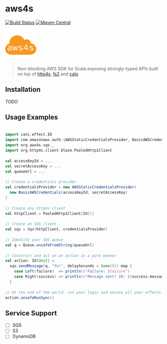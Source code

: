 # aws4s #
[![Build Status](https://travis-ci.org/aws4s/aws4s.svg?branch=master)](https://travis-ci.org/aws4s/aws4s)
[![Maven Central](https://maven-badges.herokuapp.com/maven-central/org.aws4s/aws4s_2.12/badge.svg)](https://maven-badges.herokuapp.com/maven-central/org.aws4s/aws4s_2.12)

![Logo](aws4s-small.png)
> Non-blocking AWS SDK for Scala exposing strongly-typed APIs built on top of [http4s](http://http4s.org), [fs2](https://github.com/functional-streams-for-scala/fs2) and [cats](https://typelevel.org/cats/)

## Installation ##
*TODO*

## Usage Examples ##
```scala

import cats.effect.IO
import com.amazonaws.auth.{AWSStaticCredentialsProvider, BasicAWSCredentials}
import org.aws4s.sqs._
import org.http4s.client.blaze.PooledHttp1Client

val accessKeyId = ...
val secretAccessKey = ...
val queueUrl = ...

// Create a credentials provider
val credentialsProvider = new AWSStaticCredentialsProvider(
  new BasicAWSCredentials(accessKeyId, secretAccessKey)
)

// Create any http4s client
val httpClient = PooledHttp1Client[IO]()

// Create an SQS client
val sqs = Sqs(httpClient, credentialsProvider)

// Identify your SQS queue
val q = Queue.unsafeFromString(queueUrl)

// Construct and act on an action in a pure manner
val action: IO[Unit] =
  sqs.sendMessage(q, "Yo!", delaySeconds = Some(5)) map {
    case Left(failure)  => println(s"Failure: $failure")
    case Right(success) => println(s"Message sent! ID: ${success.messageId}")
  }

// At the end of the world, run your logic and excute all your effects!
action.unsafeRunSync()
```

## Service Support ##
- [ ] SQS
- [ ] S3
- [ ] DynamoDB
